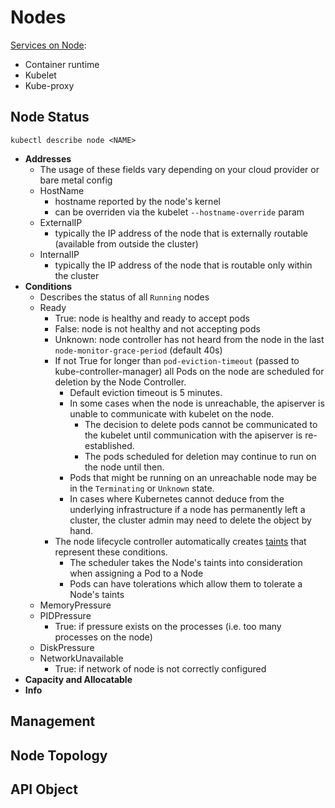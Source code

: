 # Nodes

[Services on Node](https://github.com/kubernetes/community/blob/master/contributors/design-proposals/architecture/architecture.md#the-kubernetes-node):
- Container runtime
- Kubelet
- Kube-proxy

## Node Status

`kubectl describe node <NAME>`

- **Addresses**
    - The usage of these fields vary depending on your cloud provider or bare metal config
    - HostName
        - hostname reported by the node's kernel
        - can be overriden via the kubelet `--hostname-override` param
    - ExternalIP
        - typically the IP address of the node that is externally routable (available from outside the cluster)
    - InternalIP
        - typically the IP address of the node that is routable only within the cluster
- **Conditions**
    - Describes the status of all `Running` nodes
    - Ready
        - True: node is healthy and ready to accept pods
        - False: node is not healthy and not accepting pods
        - Unknown: node controller has not heard from the node in the last `node-monitor-grace-period` (default 40s)
        - If not True for longer than `pod-eviction-timeout` (passed to kube-controller-manager) all Pods on the node are scheduled for deletion by the Node Controller.
            - Default eviction timeout is 5 minutes.
            - In some cases when the node is unreachable, the apiserver is unable to communicate with kubelet on the node.
                - The decision to delete pods cannot be communicated to the kubelet until communication with the apiserver is re-established.
                - The pods scheduled for deletion may continue to run on the node until then.
            - Pods that might be running on an unreachable node may be in the `Terminating` or `Unknown` state.
            - In cases where Kubernetes cannot deduce from the underlying infrastructure if a node has permanently left a cluster, the cluster admin may need to delete the object by hand.
        - The node lifecycle controller automatically creates [taints](https://kubernetes.io/docs/concepts/configuration/taint-and-toleration/) that represent these conditions.
            - The scheduler takes the Node's taints into consideration when assigning a Pod to a Node
            - Pods can have tolerations which allow them to tolerate a Node's taints
    - MemoryPressure
    - PIDPressure
        - True: if pressure exists on the processes (i.e. too many processes on the node)
    - DiskPressure
    - NetworkUnavailable
        - True: if network of node is not correctly configured
- **Capacity and Allocatable**
- **Info**

## Management


## Node Topology


## API Object
